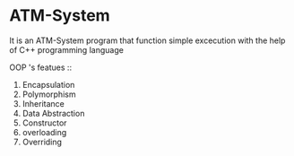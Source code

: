 # ATM-System

It is an ATM-System program that function simple excecution with the help of C++ programming language

OOP 's featues ::
1. Encapsulation 
2. Polymorphism
3. Inheritance
4. Data Abstraction
5. Constructor
6. overloading
7. Overriding
